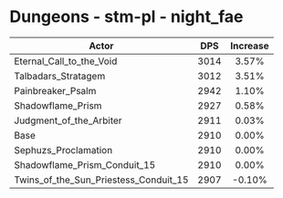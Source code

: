 # Dungeons - stm-pl - night_fae
| Actor | DPS | Increase |
|---|:---:|:---:|
|Eternal_Call_to_the_Void|3014|3.57%|
|Talbadars_Stratagem|3012|3.51%|
|Painbreaker_Psalm|2942|1.10%|
|Shadowflame_Prism|2927|0.58%|
|Judgment_of_the_Arbiter|2911|0.03%|
|Base|2910|0.00%|
|Sephuzs_Proclamation|2910|0.00%|
|Shadowflame_Prism_Conduit_15|2910|0.00%|
|Twins_of_the_Sun_Priestess_Conduit_15|2907|-0.10%|
